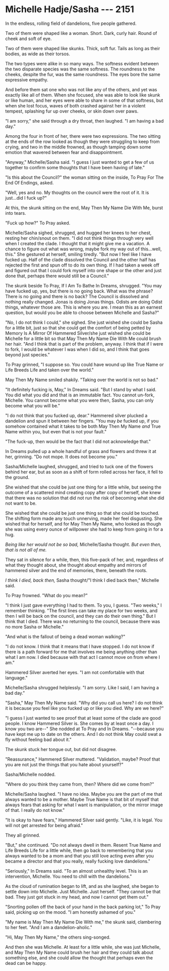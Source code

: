 # Michelle Hadje/Sasha --- 2151

In the endless, rolling field of dandelions, five people gathered.

Two of them were shaped like a woman. Short. Dark, curly hair. Round of cheek and soft of eye.

Two of them were shaped like skunks. Thick, soft fur. Tails as long as their bodies, as wide as their torsos.

The two types were alike in so many ways. The softness evident between the two disparate species was the same softness. The roundness to the cheeks, despite the fur, was the same roundness. The eyes bore the same expressive empathy.

And before them sat one who was not like any of the others, and yet was exactly like all of them. When she focused, she was able to look like skunk or like human, and her eyes were able to share in some of that softness, but when she lost focus, waves of both crashed against her in a violent tempest, splashing fur up over cheeks, or skin down over paws.

"I am sorry," she said through a dry throat, then laughed. "I am having a bad day."

Among the four in front of her, there were two expressions. The two sitting at the ends of the row looked as though they were struggling to keep from crying, and two in the middle frowned, as though tamping down some emotion that wavered between fear and disappointment.

"Anyway," Michelle/Sasha said. "I guess I just wanted to get a few of us together to confirm some thoughts that I have been having of late."

"Is this about the Council?" the woman sitting on the inside, To Pray For The End Of Endings, asked.

"Well, yes and no. My thoughts on the council were the root of it. It is just...did I fuck up?"

At this, the skunk sitting on the end, May Then My Name Die With Me, burst into tears.

"Fuck up how?" To Pray asked.

Michelle/Sasha sighed, shrugged, and hugged her knees to her chest, resting her chin/snout on them. "I did not think things through very well when I created the clade. I thought that it might give me a vacation. A chance to figure out what was wrong, maybe fork my way out of this...well, this." She gestured at herself, smiling tiredly. "But now I feel like I have fucked up. Half of the clade dissolved the Council and the other half has rejected the first and spun off to do its own thing. If I had taken a week off and figured out that I could fork myself into one shape or the other and just done that, perhaps there would still be a Council."

The skunk beside To Pray, If I Am To Bathe In Dreams, shrugged. "You may have fucked up, yes, but there is no going back. What was the phrase? There is no going and there is no back? The Council is dissolved and nothing really changed. Jonas is doing Jonas things. Odists are doing Odist things, whatever those are. This is where you are. I mean this as an earnest question, but would you be able to choose between Michelle and Sasha?"

"No, I do not think I could," she sighed. She just wished she could be Sasha for a little bit, just so that she could get the comfort of being petted by Memory Is A Mirror Of Hammered Silver/she just wished she could be Michelle for a little bit so that May Then My Name Die With Me could brush her hair. "And I think that is part of the problem, anyway. I think that if I were to fork, I would be whatever I was when I did so, and I think that goes beyond just species."

To Pray grinned, "I suppose so. You could have wound up like True Name or Life Breeds Life and taken over the world."

May Then My Name smiled shakily. "Taking over the world is not so bad."

"It definitely fucking is, May," In Dreams said. "But I stand by what I said. You did what you did and that is an immutable fact. You cannot un-fork, Michelle. You cannot become what you were then, Sasha, you can only become what you will be."

"I do not think that you fucked up, dear." Hammered silver plucked a dandelion and spun it between her fingers. "You may *be* fucked up, if you somehow contained what it takes to be both May Then My Name *and* True Name within you, but even that is not your fault."

"The fuck-up, then would be the fact that I did not acknowledge that."

In Dreams pulled up a whole handful of grass and flowers and threw it at her, grinning. "Do not mope. It does not become you."

Sasha/Michelle laughed, shrugged, and tried to tuck one of the flowers behind her ear, but as soon as a shift of form rolled across her face, it fell to the ground.

She wished that she could be just one thing for a little while, but seeing the outcome of a scattered mind creating copy after copy of herself, she knew that there was no solution that did not run the risk of becoming what she did not want to be.

She wished that she could be just one thing so that she could be touched. The shifting form made any touch unnerving, made her feel disgusting. She wished that for herself, and for May Then My Name, who looked as though she was using every ounce of willpower she had to keep from going in for a hug.

*Being like her would not be so bad,* Michelle/Sasha thought. *But even then, that is not all of me.*

They sat in silence for a while, then, this five-pack of her, and, regardless of what they thought about, she thought about empathy and mirrors of hammered silver and the end of memories, there, beneath the roots.

*I think I died, back then,* Sasha thought/"I think I died back then," Michelle said.

To Pray frowned. "What do you mean?"

"I think I just gave everything I had to them. To you, I guess. "Two weeks," I remember thinking. "The first lines can take my place for two weeks, and then I will be back on the council, and they can do their own thing." But I think that I died. There was no returning to the council, because there was no more Sasha or Michelle."

"And what is the fallout of being a dead woman walking?"

"I do not know. I think that it means that I have stopped. I do not know if there is a path forward for me that involves me being anything other than what I am now. I died because with that act I cannot move on from where I am."

Hammered Silver averted her eyes. "I am not comfortable with that language."

Michelle/Sasha shrugged helplessly. "I am sorry. Like I said, I am having a bad day."

"Sasha," May Then My Name said. "Why did you call us here? I do not think it is because you feel like you fucked up or like you died. Why are we here?"

"I guess I just wanted to see proof that at least some of the clade are good people. I know Hammered Silver is. She comes by at least once a day. I know you two are--" She nodded at To Pray and In Dreams. "--because you have kept me up to date on the others. And I do not think May could swat a fly without feeling bad about it."

The skunk stuck her tongue out, but did not disagree.

"Reassurance," Hammered Silver muttered. "Validation, maybe? Proof that you are not just the things that you hate about yourself?"

Sasha/Michelle nodded.

"Where do you think they came from, then? Where did we come from?"

Michelle/Sasha laughed. "I have no idea. Maybe you are the part of me that always wanted to be a mother. Maybe True Name is that bit of myself that always fears that asking for what I want is manipulation, or the mirror image of that. I really do not know."

"It is okay to have fears," Hammered Silver said gently. "Like, it is legal. You will not get arrested for being afraid."

They all grinned.

"But," she continued. "Do not always dwell in them. Resent True Name and Life Breeds Life for a little while, then go back to remembering that you always wanted to be a mom and that you still love acting even after you became a director and that you really, really fucking love dandelions."

"Seriously," In Dreams said. "To an almost unhealthy level. This is an intervention, Michelle. You need to chill with the dandelions."

As the cloud of rumination began to lift, and as she laughed, she began to settle down into Michelle. Just Michelle. Just herself. "They cannot be that bad. They just got stuck in my head, and now I cannot get them out."

"Snorting pollen off the back of your hand in the back parking lot," To Pray said, picking up on the mood. "I am honestly ashamed of you."

"My name is May Then My Name Die With me," the skunk said, clambering to her feet. "And I am a dandelion-aholic."

"Hi, May Then My Name," the others sing-songed.

And then she was Michelle. At least for a little while, she was just Michelle, and May Then My Name could brush her hair and they could talk about something else, and she could allow the thought that perhaps even the dead can be happy.
